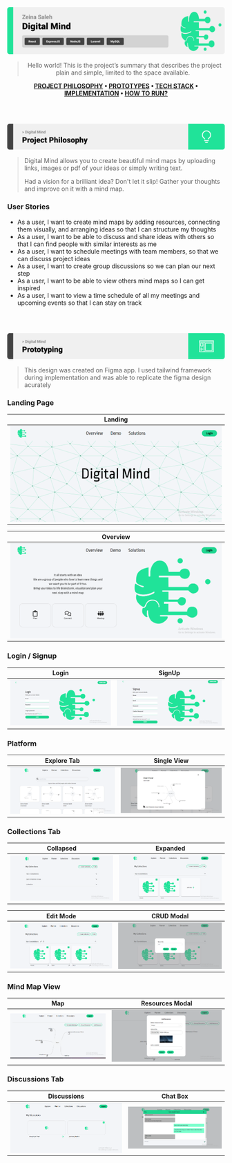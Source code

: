 
<img src="./readme/title.svg"/>
<div align="center">

> Hello world! This is the project’s summary that describes the project plain and simple, limited to the space available.  

**[PROJECT PHILOSOPHY](https://github.com/hassankhalil33/ucard#project-philosophy) • [PROTOTYPES](https://github.com/hassankhalil33/ucard#wireframes) • [TECH STACK](https://github.com/hassankhalil33/ucard#tech-stack) • [IMPLEMENTATION](https://github.com/hassankhalil33/ucard#impplementation) • [HOW TO RUN?](https://github.com/hassankhalil33/ucard#how-to-run)**

</div>

<br><br>


<img id="project-philosophy" src="./readme/title2.svg"/>

> Digital Mind allows you to create beautiful mind maps by uploading links, images or pdf of your ideas or simply writing text. 
> 
> Had a vision for a brilliant idea? Don't let it slip! Gather your thoughts and improve on it with a mind map.
> 
### User Stories
- As a user, I want to create mind maps by adding resources, connecting them visually, and arranging ideas so that I can structure my thoughts 
- As a user, I want to be able to discuss and share ideas with others so that I can find people with similar interests as me
- As a user, I want to schedule meetings with team members, so that we can discuss project ideas
- As a user, I want to create group discussions so we can plan our next step
- As a user, I want to be able to view others mind maps so I can get inspired
- As a user, I want to view a time schedule of all my meetings and upcoming events so that I can stay on track

<br><br>

<img id="wireframes" src="./readme/title3.svg"/>

> This design was created on Figma app. I used tailwind framework during implementation and was able to replicate the figma design acurately

### Landing Page
| Landing                                               |
|-------------------------------------------------------|
| ![landing](./readme/demo/landing.png) |


| Overview                                              |
|-------------------------------------------------------|
| ![overview](./readme/demo/landing2.png) |

### Login / Signup
| Login                                                            | SignUp                                                            |
|------------------------------------------------------------------|-------------------------------------------------------------------|
| ![login](./readme/demo/Login.png) | ![signup](./readme/demo/SignUp.png) |

### Platform
| Explore Tab                                                      | Single View                                                       |
|------------------------------------------------------------------|-------------------------------------------------------------------|
| ![explore_tab](./readme/demo/explore1.png) | ![single_view](./readme/demo/explore2.png) |

### Collections Tab
| Collapsed                                                        | Expanded                                                          |
|------------------------------------------------------------------|-------------------------------------------------------------------|
| ![expanded](./readme/demo/collections1.png) | ![collapsed](./readme/demo/collections2.png) |
 
| Edit Mode                                                        | CRUD Modal                                                        |
|------------------------------------------------------------------|-------------------------------------------------------------------|
| ![edit_mode](./readme/demo/edit_mode.png) | ![CRUD_modal](./readme/demo/add.png) |

### Mind Map View
| Map                                                              | Resources Modal                                                   |
|------------------------------------------------------------------|-------------------------------------------------------------------|
| ![map](./readme/demo/map.png) | ![resources_modal](./readme/demo/resource.png) |

### Discussions Tab
| Discussions                                                      | Chat Box                                                          |
|------------------------------------------------------------------|-------------------------------------------------------------------|
| ![discussion](./readme/demo/discussions.png) | ![resources_modal](./readme/demo/chatbox.png) |


<br><br>
